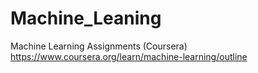 # Machine_Leaning
Machine Learning Assignments (Coursera)
https://www.coursera.org/learn/machine-learning/outline
